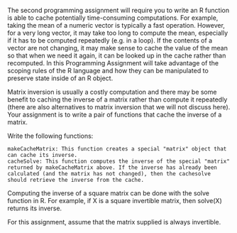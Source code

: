 The second programming assignment will require you to write an R function is able to cache potentially time-consuming computations. For 
example, taking the mean of a numeric vector is typically a fast operation. However, for a very long vector, it may take too long to compute
the mean, especially if it has to be computed repeatedly (e.g. in a loop). If the contents of a vector are not changing, it may make sense 
to cache the value of the mean so that when we need it again, it can be looked up in the cache rather than recomputed. In this Programming 
Assignment will take advantage of the scoping rules of the R language and how they can be manipulated to preserve state inside of an R object.

Matrix inversion is usually a costly computation and there may be some benefit to caching the inverse of a matrix rather than compute it 
repeatedly (there are also alternatives to matrix inversion that we will not discuss here). Your assignment is to write a pair of functions
that cache the inverse of a matrix.

Write the following functions:

    makeCacheMatrix: This function creates a special "matrix" object that can cache its inverse.
    cacheSolve: This function computes the inverse of the special "matrix" returned by makeCacheMatrix above. If the inverse has already been
    calculated (and the matrix has not changed), then the cachesolve should retrieve the inverse from the cache.

Computing the inverse of a square matrix can be done with the solve function in R. For example, if X is a square invertible matrix, then 
solve(X) returns its inverse.

For this assignment, assume that the matrix supplied is always invertible.
